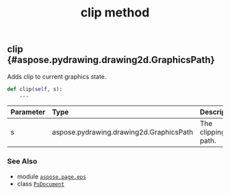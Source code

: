 ﻿---
title: clip method
second_title: Aspose.Page for Python via .NET API References
description: 
type: docs
weight: 20
url: /python-net/aspose.page.eps/psdocument/clip/
is_root: false
---

## clip {#aspose.pydrawing.drawing2d.GraphicsPath}

Adds clip to current graphics state.



```python
def clip(self, s):
    ...
```


| Parameter | Type | Description |
| :- | :- | :- |
| s | aspose.pydrawing.drawing2d.GraphicsPath | The clipping path. |



### See Also
* module [`aspose.page.eps`](../../)
* class [`PsDocument`](/page/python-net/aspose.page.eps/psdocument)
